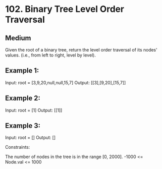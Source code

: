 # 102. Binary Tree Level Order Traversal

## Medium

Given the root of a binary tree, return the level order traversal of its nodes' values. (i.e., from left to right, level by level).

## Example 1:

Input: root = [3,9,20,null,null,15,7]
Output: [[3],[9,20],[15,7]]

## Example 2:

Input: root = [1]
Output: [[1]]

## Example 3:

Input: root = []
Output: []

Constraints:

The number of nodes in the tree is in the range [0, 2000].
-1000 <= Node.val <= 1000
